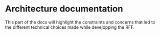 # Architecture documentation

This part of the docs will highlight the constraints and concerns that led to the different technical choices made while devejopping the RFF.

